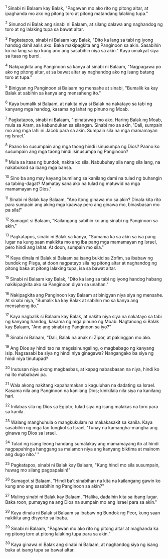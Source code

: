 <sup>1</sup>
Sinabi ni Balaam kay Balak, "Pagawan mo ako rito ng pitong altar, at ipaghanda mo ako ng pitong toro at pitong matandang lalaking tupa." 

<sup>2</sup>
Sinunod ni Balak ang sinabi ni Balaam, at silang dalawa ang naghandog ng toro at ng lalaking tupa sa bawat altar. 

<sup>3</sup>
Pagkatapos, sinabi ni Balaam kay Balak, "Dito ka lang sa tabi ng iyong handog dahil aalis ako. Baka makipagkita ang Panginoon sa akin. Sasabihin ko na lang sa iyo kung ano ang sasabihin niya sa akin." Kaya umakyat siya sa itaas ng burol. 

<sup>4</sup>
Nakipagkita ang Panginoon sa kanya at sinabi ni Balaam, "Nagpagawa po ako ng pitong altar, at sa bawat altar ay naghandog ako ng isang batang toro at tupa." 

<sup>5</sup>
Binigyan ng Panginoon si Balaam ng mensahe at sinabi, "Bumalik ka kay Balak at sabihin sa kanya ang mensaheng ito." 

<sup>6</sup>
Kaya bumalik si Balaam, at nakita niya si Balak na nakatayo sa tabi ng kanyang mga handog, kasama ng lahat ng pinuno ng Moab. 

<sup>7</sup>
Pagkatapos, sinabi ni Balaam, "Ipinatawag mo ako, Haring Balak ng Moab, mula sa Aram, sa kabundukan sa silangan. Sinabi mo sa akin, 'Dali, sumpain mo ang mga lahi ni Jacob para sa akin. Sumpain sila na mga mamamayan ng Israel.' 

<sup>8</sup>
Paano ko susumpain ang mga taong hindi isinusumpa ng Dios? Paano ko susumpain ang mga taong hindi isinusumpa ng Panginoon? 

<sup>9</sup>
Mula sa itaas ng bundok, nakita ko sila. Nabubuhay sila nang sila lang, na nakabukod sa ibang mga bansa. 

<sup>10</sup>
Sino ba ang may kayang bumilang sa kanilang dami na tulad ng buhangin sa tabing-dagat? Mamatay sana ako na tulad ng matuwid na mga mamamayan ng Dios." 

<sup>11</sup>
Sinabi ni Balak kay Balaam, "Ano itong ginawa mo sa akin? Dinala kita rito para sumpain ang aking mga kaaway pero ang ginawa mo, binasbasan mo pa sila!" 

<sup>12</sup>
Sumagot si Balaam, "Kailangang sabihin ko ang sinabi ng Panginoon sa akin." 

<sup>13</sup>
Pagkatapos, sinabi ni Balak sa kanya, "Sumama ka sa akin sa isa pang lugar na kung saan makikita mo ang iba pang mga mamamayan ng Israel, pero hindi ang lahat. At doon, sumpain mo sila." 

<sup>14</sup>
Kaya dinala ni Balak si Balaam sa isang bukid sa Zofim, sa ibabaw ng bundok ng Pisga, at doon nagpatayo sila ng pitong altar at naghandog ng pitong baka at pitong lalaking tupa, isa sa bawat altar. 

<sup>15</sup>
Sinabi ni Balaam kay Balak, "Dito ka lang sa tabi ng iyong handog habang nakikipagkita ako sa Panginoon diyan sa unahan." 

<sup>16</sup>
Nakipagkita ang Panginoon kay Balaam at binigyan niya siya ng mensahe. At sinabi niya, "Bumalik ka kay Balak at sabihin mo sa kanya ang mensaheng ito." 

<sup>17</sup>
Kaya nagbalik si Balaam kay Balak, at nakita niya siya na nakatayo sa tabi ng kanyang handog, kasama ng mga pinuno ng Moab. Nagtanong si Balak kay Balaam, "Ano ang sinabi ng Panginoon sa iyo?" 

<sup>18</sup>
Sinabi ni Balaam, "Dali, Balak na anak ni Zipor, at pakinggan mo ako. 

<sup>19</sup>
Ang Dios ay hindi tao na magsisinungaling, o magbabago ng kanyang isip. Nagsasabi ba siya ng hindi niya ginagawa? Nangangako ba siya ng hindi niya tinutupad? 

<sup>20</sup>
Inutusan niya akong magbasbas, at kapag nabasbasan na niya, hindi ko na ito mababawi pa. 

<sup>21</sup>
Wala akong nakitang kapahamakan o kaguluhan na dadating sa Israel. Kasama nila ang Panginoon na kanilang Dios; kinikilala nila siya na kanilang hari. 

<sup>22</sup>
Inilabas sila ng Dios sa Egipto; tulad siya ng isang malakas na toro para sa kanila. 

<sup>23</sup>
Walang manghuhula o mangkukulam na makakasakit sa kanila. Kaya sasabihin ng mga tao tungkol sa Israel, 'Tunay na kamangha-mangha ang ginawa ng Dios sa Israel. 

<sup>24</sup>
Tulad ng isang leong handang sumalakay ang mamamayang ito at hindi nagpapahinga hanggang sa malamon niya ang kanyang biktima at mainom ang dugo nito.' " 

<sup>25</sup>
Pagkatapos, sinabi ni Balak kay Balaam, "Kung hindi mo sila susumpain, huwag mo silang pagpapalain!" 

<sup>26</sup>
Sumagot si Balaam, "Hindi baʼt sinabihan na kita na kailangang gawin ko kung ano ang sasabihin ng Panginoon sa akin?" 

<sup>27</sup>
Muling sinabi ni Balak kay Balaam, "Halika, dadalhin kita sa ibang lugar. Baka roon, pumayag na ang Dios na sumpain mo ang Israel para sa akin." 

<sup>28</sup>
Kaya dinala ni Balak si Balaam sa ibabaw ng Bundok ng Peor, kung saan nakikita ang disyerto sa ibaba. 

<sup>29</sup>
Sinabi ni Balaam, "Pagawan mo ako rito ng pitong altar at maghanda ka ng pitong toro at pitong lalaking tupa para sa akin." 

<sup>30</sup>
Kaya ginawa ni Balak ang sinabi ni Balaam, at naghandog siya ng isang baka at isang tupa sa bawat altar.